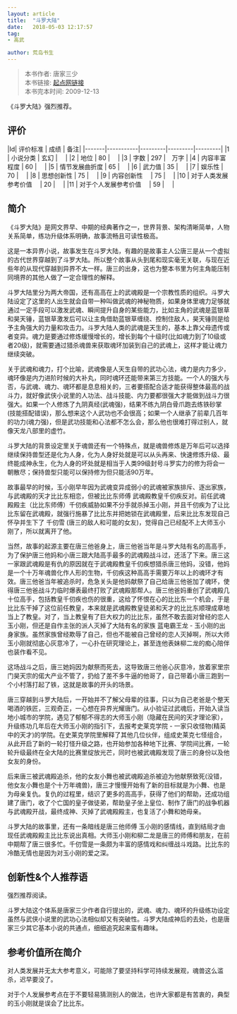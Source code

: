 ```yaml
---
layout: article
title:  "斗罗大陆"
date:   2018-05-03 12:17:57
tag:
- 高武

author: 荒岛书生
---
```


> 本书作者:  唐家三少  
> 本书链接:  [起点网链接](https://book.qidian.com/info/1115277)  
> 本书完本时间: 2009-12-13

《斗罗大陆》强烈推荐。
<!---more--->


## 评价

|Id| 评价标准   |  成绩 | 备注|
|-------|-----------|---------|---------|---------|
|1 | 小说分类        | 玄幻  |　 |
|2 | 地位            | 80  |　 |
|3 | 字数            | 297  |　万字 |
|4 | 内容丰富程度     | 60  |　 |
|5 | 情节发展曲折度    | 65  |　 |
|6 | 武力值          | 35  |　 |
|7 | 娱乐性           | 70  |　 |
|8 | 思想创新性       | 75  |　 |
|9 | 内容创新性　      | 75  |　 |
|10 | 对于人类发展参考价值　        | 20  |　 |
|11 | 对于个人发展参考价值　        | 59  |　 |

## 简介
《斗罗大陆》是网文界早、中期的经典著作之一，世界背景、架构清晰简单，人物关系简单，练功升级体系明确，故事流畅且可读性极高。

这是一本异界小说，故事发生在斗罗大陆，有趣的是故事主人公唐三是从一个虚拟的古代世界穿越到了斗罗大陆。所以整个故事从头到尾和现实毫无关联，与现在近些年的从现代穿越到异界不太一样。唐三的出身，这也为整本书里为何主角能压制同境界的其他人做了一定合理性的解释。

斗罗大陆里分为两大帝国，还有高高在上的武魂殿是一个宗教性质的组织。斗罗大陆设定了这里的人出生就会自带一种叫做武魂的神秘物质，如果身体里魂力足够就通过一定手段可以激发武魂、瞬间提升自身的某些能力，比如主角的武魂是蓝银草和昊天锤，蓝银草激发后可以让主角借助蓝银草缠绕、控制住敌人，昊天锤则是给予主角强大的力量和攻击力。斗罗大陆人类的武魂是天生的，基本上靠父母遗传或者变异。魂力是要通过修炼缓慢增长的，增长到每个十级时(比如魂力到了10级或者20级)，就需要通过猎杀魂兽来获取魂环加装到自己的武魂上，这样才能让魂力继续突破。

关于武魂和魂力，打个比喻，武魂像是人天生自带的武功心法，魂力是内力多少，魂环像是内力进阶时候的大补丸，同时魂环还能带来第三方技能。一个人的强大与否，与武魂、魂力、魂环都是息息相关的，三者要搭配合适才能获得整体最高的战斗力，就好像武侠小说里的人功法、战斗技能、内力要都很强大才能做到战斗力很强大。如果一个人修炼了九阴真经(武魂强)，结果不练九阴白骨爪跑去练铁砂掌(技能搭配错误)，那么想来这个人武功也不会很高；如果一个人继承了前辈几百年的功力(魂力强)，但是武功技能和心法都不怎么会，那么他也很难打得过别人，就像天龙八部里的虚竹。

斗罗大陆的背景设定里关于魂兽还有一个特殊点，就是魂兽修炼是万年后可以选择继续保持兽型还是化为人身，化为人身好处就是可以从头再来、快速修炼升级、最终能成神永生，化为人身的坏处就是相当于人类99级封号斗罗实力的修为将会一朝散尽；保持兽型只能可以保持修为但只能活90万年。

故事最早的时候，玉小刚早年因为武魂变异成弱小的武魂被家族排斥、逐出家族，与武魂殿的天才比比东相恋，但被比比东师傅 武魂殿教皇千仞疾反对。前任武魂殿殿主（比比东师傅）千仞疾威胁如果不分手就杀掉玉小刚，并且千仞疾为了让比比东留在武魂殿，就强行施暴了比比东并把她锁在武魂殿里，后来比比东发现自己怀孕并生下了 千仞雪 (唐三的敌人和可能的女友)，觉得自己已经配不上大师玉小刚了，所以就离开了他。

当然，故事的起源主要在唐三他爸身上，唐三他爸当年是斗罗大陆有名的高高手，为了保护唐三他妈和小唐三跟大陆高手最多的武魂殿战斗过，还活了下来。唐三这一家跟武魂殿是有仇的原因就在于武魂殿教皇千仞疾想猎杀唐三他妈，没错，他妈是一个十万年魂兽化作人形的生物，千仞疾这种高高手需要万年以上的魂环才有效。唐三他爸当年被追杀时，危急关头是他妈献祭了自己给唐三他爸加了魂环，使得唐三他爸战斗力临时爆表最终打败了武魂殿那帮人。唐三他爸妈重创了武魂殿几十位高手，包括教皇千仞疾也伤的很重，这给了怀恨在心的比比东一个机会，于是比比东干掉了这位前任教皇，本来就是武魂殿教皇徒弟和天才的比比东顺理成章地当上了教皇。对了，当上教皇有了巨大权力的比比东，虽然不敢去面对曾经的恋人 玉小刚，但还是自作主张的派人灭掉了大陆有名的家族  蓝电霸王龙 - 玉小刚的出身家族。虽然家族曾经欺辱了自己，但也不能被自己曾经的恋人灭掉啊，所以大师玉小刚就彻底心灰意冷了，一心扑在研究理论上，甚至连他表妹柳二龙的痴心陪伴也装作看不见。

这场战斗之后，唐三她妈因为献祭而死去，这导致唐三他爸心灰意冷，放着家里宗门昊天宗的偌大产业不管了，扔给了差不多牛逼的他哥了，自己带着小唐三跑到一个小村落打起了铁，这就是故事的开头的场景。

唐三穿越到斗罗大陆后，一开始并不了解父母辈的往事，只以为自己老爸是个整天喝酒的铁匠，三观奇正，一心想在异界光耀唐门。从小验证过武魂后，开始入读当地小城市的学院，遇见了郁郁不得志的大师玉小刚（隐藏在民间的天才理论家），升级练功几年后在大师玉小刚的指引下，去报考史莱克学院 - 一家只收怪物(精英中的天才)的学院。在史莱克学院里解释了其他几位伙伴，组成史莱克七怪组合，从此开启了新的一轮打怪升级之路，也开始参加各种地下比赛、学院间比赛，一轮轮升级最终在全大陆的比赛里绽放光芒，同时也被武魂殿发现了唐三的身份以及他女友的身份。

后来唐三被武魂殿追杀，他的女友小舞也被武魂殿追杀被迫为他献祭致死(没错，他女友小舞也是个十万年魂兽)，唐三才慢慢开始有了新的目标就是为小舞、也是为母亲复仇。复仇的过程里，结识了更多的高高手，获得了他们的帮助，还成功组建了唐门，收了个亡国的皇子做徒弟，帮助皇子坐上皇位、制作了唐门的战争机器与武魂殿开战，最终成神、灭掉了武魂殿殿主，也复活了小舞和她母亲。

斗罗大陆的故事里，还有一条暗线是唐三他师傅 玉小刚的感情线，直到结局才由现任武魂殿殿主比比东说出真相。大师玉小刚和柳二龙是唐三的师傅和朋友，在前中期帮了唐三很多忙。千仞雪是一条颇为丰富的感情戏和纠缠战斗戏路。比比东的冷酷无情也是因为对玉小刚的爱之深。

## 创新性&个人推荐语
强烈推荐阅读。

斗罗大陆这个体系是唐家三少作者自行提出的，武魂、魂力、魂环的升级练功设定虽然与武侠小说里的武功心法相似却又有突破性。斗罗大陆成神后的去处，也是唐家三少其它基本小说的共通点，细细追究起来蛮有趣味。

## 参考价值所在简介
对人类发展并无太大参考意义，可能除了要坚持科学可持续发展观，魂兽这么滥杀，迟早要没了。

对于个人发展参考点在于不要轻易猜测别人的做法，也许大家都是有苦衷的，典型的玉小刚就是误会了比比东。